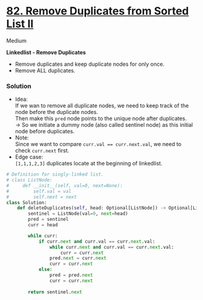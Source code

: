 # [82. Remove Duplicates from Sorted List II](https://leetcode.com/problems/remove-duplicates-from-sorted-list-ii/description/?envType=study-plan-v2&envId=top-interview-150)

Medium


**Linkedlist - Remove Duplicates**
- Remove duplicates and keep duplicate nodes for only once.
- Remove ALL duplicates.

### Solution
- Idea:\
  If we wan to remove all duplicate nodes, we need to keep track of the node before the duplicate nodes.\
  Then make this `pred` node points to the unique node after duplicates.\
  -> So we initiate a dummy node (also called sentinel node) as this initial node before duplicates.
- Note:\
  Since we want to compare `curr.val == curr.next.val`, we need to check `curr.next` first.
- Edge case:\
  `[1,1,1,2,3]` duplicates locate at the beginning of linkedlist.
```python
# Definition for singly-linked list.
# class ListNode:
#     def __init__(self, val=0, next=None):
#         self.val = val
#         self.next = next
class Solution:
    def deleteDuplicates(self, head: Optional[ListNode]) -> Optional[ListNode]:
        sentinel = ListNode(val=0, next=head)
        pred = sentinel
        curr = head

        while curr:
            if curr.next and curr.val == curr.next.val:
                while curr.next and curr.val == curr.next.val:
                    curr = curr.next
                pred.next = curr.next
                curr = curr.next
            else:
                pred = pred.next
                curr = curr.next
        
        return sentinel.next
```
